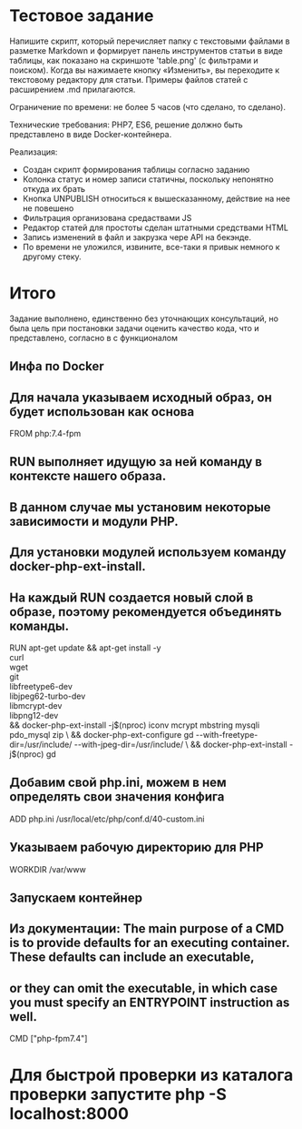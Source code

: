 # Тестовое задание

Напишите скрипт, который перечисляет папку с текстовыми файлами в разметке Markdown и формирует панель инструментов статьи в виде таблицы, как показано на скриншоте 'table.png' (с фильтрами и поиском). Когда вы нажимаете кнопку «Изменить», вы переходите к текстовому редактору для статьи. Примеры файлов статей с расширением .md прилагаются.

Ограничение по времени: не более 5 часов (что сделано, то сделано).

Технические требования: PHP7, ES6, решение должно быть представлено в виде Docker-контейнера.

Реализация:
- Создан скрипт формирования таблицы согласно заданию
- Колонка статус и номер записи статичны, поскольку непонятно откуда их брать
- Кнопка UNPUBLISH относиться к вышесказанному, действие на нее не повешено 
- Фильтрация организована средаствами JS
- Редактор статей для простоты сделан штатными средствами HTML
- Запись изменений в файл и закрузка чере API на бекэнде.
- По времени не уложился, извините, все-таки я привык немного к другому стеку.

# Итого

Задание выполнено, единственно без уточнающих консультаций, но была цель при постановки задачи оценить качество кода, что и представлено, согласно в с функционалом

## Инфа по Docker

## Для начала указываем исходный образ, он будет использован как основа
FROM php:7.4-fpm

## RUN выполняет идущую за ней команду в контексте нашего образа.
## В данном случае мы установим некоторые зависимости и модули PHP.
## Для установки модулей используем команду docker-php-ext-install.
## На каждый RUN создается новый слой в образе, поэтому рекомендуется объединять команды.
RUN apt-get update && apt-get install -y \
curl \
wget \
git \
libfreetype6-dev \
libjpeg62-turbo-dev \
libmcrypt-dev \
libpng12-dev \
&& docker-php-ext-install -j$(nproc) iconv mcrypt mbstring mysqli pdo_mysql zip \
&& docker-php-ext-configure gd --with-freetype-dir=/usr/include/ --with-jpeg-dir=/usr/include/ \
&& docker-php-ext-install -j$(nproc) gd

## Добавим свой php.ini, можем в нем определять свои значения конфига
ADD php.ini /usr/local/etc/php/conf.d/40-custom.ini

## Указываем рабочую директорию для PHP
WORKDIR /var/www

## Запускаем контейнер
## Из документации: The main purpose of a CMD is to provide defaults for an executing container. These defaults can include an executable,
## or they can omit the executable, in which case you must specify an ENTRYPOINT instruction as well.
CMD ["php-fpm7.4"]

# Для быстрой проверки из каталога проверки запустите php -S localhost:8000
